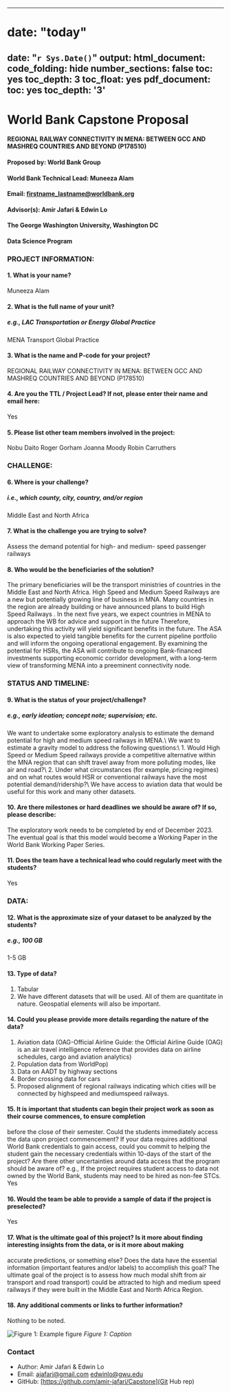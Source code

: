 
---
# date: "today"
date: "`r Sys.Date()`"
output:
  html_document:
    code_folding: hide
    number_sections: false
    toc: yes
    toc_depth: 3
    toc_float: yes
  pdf_document:
    toc: yes
    toc_depth: '3'
---

# **World Bank Capstone Proposal**
#### REGIONAL RAILWAY CONNECTIVITY IN MENA: BETWEEN GCC AND MASHREQ COUNTRIES AND BEYOND (P178510)
#### Proposed by: World Bank Group
#### World Bank Technical Lead: Muneeza Alam
#### Email: firstname_lastname@worldbank.org
#### Advisor(s): Amir Jafari & Edwin Lo
#### The George Washington University, Washington DC  
#### Data Science Program


### **PROJECT INFORMATION:**
#### 1. What is your name?  
Muneeza Alam


#### 2. What is the full name of your unit?
##### e.g., LAC Transportation or Energy Global Practice
MENA Transport Global Practice


#### 3. What is the name and P-code for your project?
REGIONAL RAILWAY CONNECTIVITY IN MENA: BETWEEN GCC AND MASHREQ COUNTRIES AND BEYOND (P178510)


#### 4. Are you the TTL / Project Lead? If not, please enter their name and email here:
Yes


#### 5. Please list other team members involved in the project:

Nobu Daito
Roger Gorham
Joanna Moody
Robin Carruthers
            



### **CHALLENGE:**
#### 6. Where is your challenge? 
##### i.e., which county, city, country, and/or region
Middle East and North Africa


#### 7. What is the challenge you are trying to solve?
Assess the demand potential for high- and medium- speed passenger railways


#### 8. Who would be the beneficiaries of the solution?

The primary beneficiaries will be the transport ministries of countries in the Middle East and North Africa. High Speed and Medium Speed Railways are a new but potentially growing line of business in MNA. Many countries in the region are already building or have announced plans to build High Speed Railways . In the next five years, we expect countries in MENA to approach the WB for advice and support in the future Therefore, undertaking this activity will yield significant benefits in the future. The ASA is also expected to yield tangible benefits for the current pipeline portfolio and will inform the ongoing operational engagement. By examining the potential for HSRs, the ASA will contribute to ongoing Bank-financed investments supporting economic corridor development, with a long-term view of transforming MENA into a preeminent connectivity node.
            



### **STATUS AND TIMELINE:**
#### 9. What is the status of your project/challenge?
##### e.g., early ideation; concept note; supervision; etc.
We want to undertake some exploratory analysis to estimate the demand potential for high and medium speed railways in MENA.\ We want to estimate a gravity model to address the following questions:\ 1. Would High Speed or Medium Speed railways provide a competitive alternative within the MNA region that can shift travel away from more polluting modes, like air and road?\ 2. Under what circumstances (for example, pricing regimes) and on what routes would HSR or conventional railways have the most potential demand/ridership?\ We have access to aviation data that would be useful for this work and many other datasets.
            



#### 10. Are there milestones or hard deadlines we should be aware of? If so, please describe: 

The exploratory work needs to be completed by end of December 2023. The eventual goal is that this model would become a Working Paper in the World Bank Working Paper Series.
            


#### 11. Does the team have a technical lead who could regularly meet with the students? 
Yes



### **DATA:**
#### 12. What is the approximate size of your dataset to be analyzed by the students?
##### e.g., 100 GB
1-5 GB


#### 13. Type of data? 

1. Tabular
2. We have different datasets that will be used. All of them are quantitate in nature. Geospatial elements will also be important.
            


#### 14. Could you please provide more details regarding the nature of the data?

1. Aviation data (OAG-Official Airline Guide: the Official Airline Guide (OAG) is an air travel intelligence reference that provides data on airline schedules, cargo and aviation analytics)
2. Population data from WorldPop)
3. Data on AADT by highway sections
4. Border crossing data for cars
5. Proposed alignment of regional railways indicating which cities will be connected by highspeed and mediumspeed railways.
            


#### 15. It is important that students can begin their project work as soon as their course commences, to ensure completion
before the close of their semester. Could the students immediately access the data upon project commencement? If your data requires additional World Bank
credentials to gain access, could you commit to helping the student gain the necessary credentials within 10-days of the start of the project?  Are there other uncertainties around data access that the program should be aware of? e.g., If the project requires student access to data not owned by the World Bank, students may need to be hired as non-fee STCs.
Yes



#### 16. Would the team be able to provide a sample of data if the project is preselected?
Yes


#### 17. What is the ultimate goal of this project? Is it more about finding interesting insights from the data, or is it more about making
accurate predictions, or something else? Does the data have the essential information (important features and/or labels) to accomplish this goal?
The ultimate goal of the project is to assess how much modal shift from air transport and road transport) could be attracted to high and medium speed railways if 
            they were built in the Middle East and North Africa Region.


#### 18. Any additional comments or links to further information?
Nothing to be noted.


![Figure 1: Example figure](2024_Fall_03.png)
*Figure 1: Caption*


### Contact
- Author: Amir Jafari & Edwin Lo
- Email: [ajafari@gmail.com](Email) [edwinlo@gwu.edu](Email)
- GitHub: [https://github.com/amir-jafari/Capstone](Git Hub rep)
